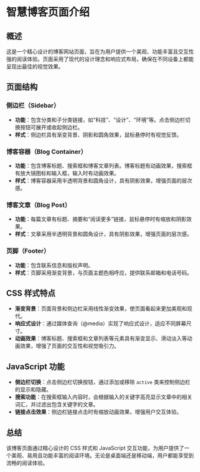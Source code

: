 # 智慧博客页面介绍

## 概述
这是一个精心设计的博客网站页面，旨在为用户提供一个美观、功能丰富且交互性强的阅读体验。页面采用了现代的设计理念和响应式布局，确保在不同设备上都能呈现出最佳的视觉效果。

## 页面结构

### 侧边栏（Sidebar）
- **功能**：包含分类和子分类链接，如“科技”、“设计”、“环境”等。点击侧边栏切换按钮可展开或收起侧边栏。
- **样式**：侧边栏具有渐变背景、阴影和圆角效果，鼠标悬停时有视觉反馈。

### 博客容器（Blog Container）
- **功能**：包含博客标题、搜索框和博客文章列表。博客标题有动画效果，搜索框有放大镜图标和输入框，输入时有动画效果。
- **样式**：博客容器采用半透明背景和圆角设计，具有阴影效果，增强页面的层次感。

### 博客文章（Blog Post）
- **功能**：每篇文章有标题、摘要和“阅读更多”链接，鼠标悬停时有缩放和阴影效果。
- **样式**：文章采用半透明背景和圆角设计，具有阴影效果，增强页面的层次感。

### 页脚（Footer）
- **功能**：包含联系信息和版权声明。
- **样式**：页脚采用渐变背景，与页面主题色相呼应，提供联系邮箱和电话号码。

## CSS 样式特点
- **渐变背景**：页面背景和侧边栏采用线性渐变效果，使页面看起来更加美观和现代。
- **响应式设计**：通过媒体查询（@media）实现了响应式设计，适应不同屏幕尺寸。
- **动画效果**：博客标题、搜索框和文章列表等元素具有渐变显示、滑动淡入等动画效果，增强了页面的交互性和视觉吸引力。

## JavaScript 功能
- **侧边栏切换**：点击侧边栏切换按钮，通过添加或移除 `active` 类来控制侧边栏的显示和隐藏。
- **搜索功能**：在搜索框输入内容时，会根据输入的关键字高亮显示文章中的相关词汇，并过滤出包含关键字的文章。
- **链接点击效果**：侧边栏链接点击时有缩放动画效果，增强用户交互体验。

## 总结
该博客页面通过精心设计的 CSS 样式和 JavaScript 交互功能，为用户提供了一个美观、易用且功能丰富的阅读环境。无论是桌面端还是移动端，用户都能享受到流畅的阅读体验。
